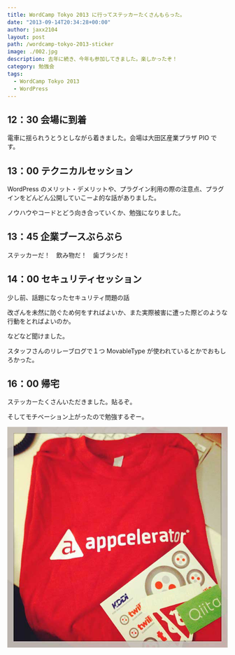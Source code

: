 ```yaml
---
title: WordCamp Tokyo 2013 に行ってステッカーたくさんもらった。
date: "2013-09-14T20:34:28+00:00"
author: jaxx2104
layout: post
path: /wordcamp-tokyo-2013-sticker
image: ./002.jpg
description: 去年に続き、今年も参加してきました。楽しかったぞ！
category: 勉強会
tags:
  - WordCamp Tokyo 2013
  - WordPress
---
```


## 12：30 会場に到着

電車に揺られうとうとしながら着きました。会場は大田区産業プラザ PIO です。

<!--more-->

## 13：00 テクニカルセッション

WordPress のメリット・デメリットや、プラグイン利用の際の注意点、プラグインをどんどん公開していこーよ的な話がありました。

ノウハウやコードとどう向き合っていくか、勉強になりました。

## 13：45 企業ブースぶらぶら

ステッカーだ！　飲み物だ！　歯ブラシだ！

## 14：00 セキュリティセッション

少し前、話題になったセキュリティ問題の話

改ざんを未然に防ぐため何をすればよいか、また実際被害に遭った際どのような行動をとればよいのか。

などなど聞けました。

スタッフさんのリレーブログで１つ MovableType が使われているとかでおもしろかった。

## 16：00 帰宅

ステッカーたくさんいただきました。貼るぞ。

そしてモチベーション上がったので勉強するぞー。

<img src="./001.jpg" />
